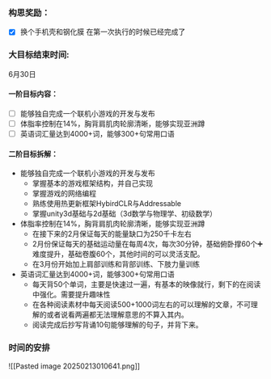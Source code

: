 ### 构思奖励：
- [x] 换个手机壳和钢化膜
	在第一次执行的时候已经完成了
### 大目标结束时间:
6月30日
#### 一阶目标内容：
- [ ] 能够独自完成一个联机小游戏的开发与发布
- [ ] 体脂率控制在14%，胸背肩肌肉轮廓清晰，能够实现亚洲蹲
- [ ] 英语词汇量达到4000+词，能够300+句常用口语
#### 二阶目标拆解：
- 能够独自完成一个联机小游戏的开发与发布
	- 掌握基本的游戏框架结构，并自己实现
	- 掌握游戏的网络编程
	- 熟练使用热更新框架HybirdCLR与Addressable
	- 掌握unity3d基础与2d基础（3d数学与物理学、初级数学）
- 体脂率控制在14%，胸背肩肌肉轮廓清晰，能够实现亚洲蹲
	- 在接下来的2月保证每天的能量缺口为250千卡左右
	- 2月份保证每天的基础运动量在每周4次，每次30分钟，基础俯卧撑60个➕难度提升，基础卷腹60个，其他时间的可以灵活支配。
	- 在3月份开始加上肩部训练和背部训练、下肢力量训练
- 英语词汇量达到4000+词，能够300+句常用口语
	- 每天背50个单词，主要是快速过一遍，有基本的映像就行，剩下的在阅读中强化。需要提升趣味性
	- 在各种阅读素材中每天阅读500+1000词左右的可以理解的文章，不可理解的或者说看两遍都无法理解意思的不算入其内。
	- 阅读完成后抄写背诵10句能够理解的句子，并背下来。

### 时间的安排
![[Pasted image 20250213010641.png]]